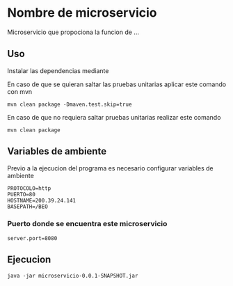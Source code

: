 # Nombre de microservicio

Microservicio que propociona la funcion de ...
## Uso

Instalar las dependencias mediante

En caso de que se quieran saltar las pruebas unitarias aplicar este comando con mvn 

```
mvn clean package -Dmaven.test.skip=true
```

En caso de que no requiera saltar pruebas unitarias realizar este comando

```
mvn clean package
```


## Variables de ambiente

Previo a la ejecucion del programa es necesario configurar variables de ambiente



```
PROTOCOLO=http
PUERTO=80
HOSTNAME=200.39.24.141
BASEPATH=/BEO
```

### Puerto donde se encuentra este microservicio

```
server.port=8080 
```

## Ejecucion
```
java -jar microservicio-0.0.1-SNAPSHOT.jar
```
